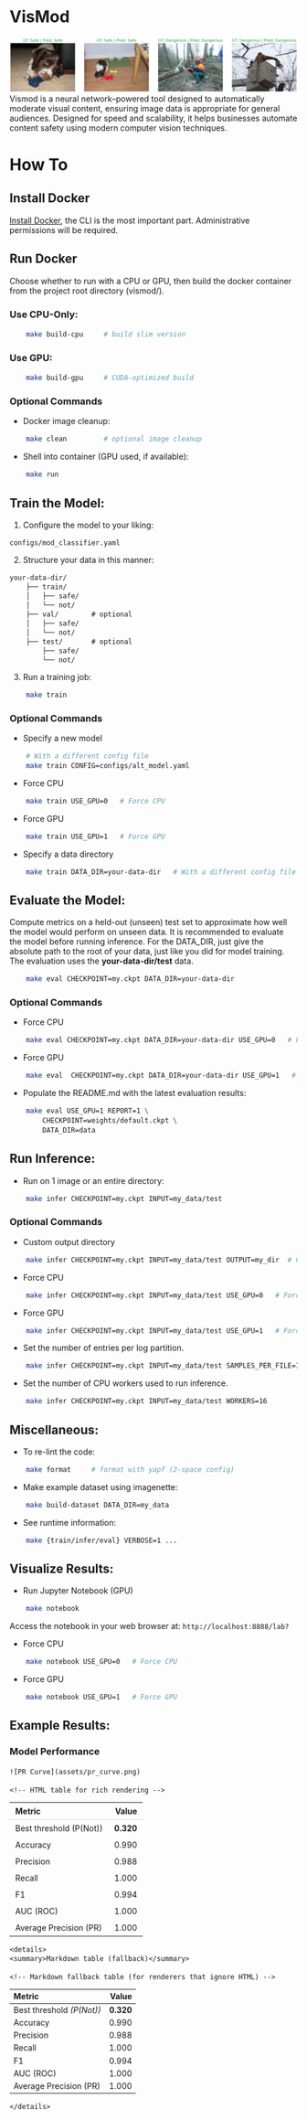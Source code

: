 # VisMod
![PR Curve](assets/examples.png)
Vismod is a neural network–powered tool designed to automatically moderate visual content, ensuring image data is appropriate for general audiences. Designed for speed and scalability, it helps businesses automate content safety using modern computer vision techniques.

# How To

## Install Docker
[Install Docker](https://docs.docker.com/desktop/), the CLI is the most important part. Administrative permissions will be required.

## Run Docker
Choose whether to run with a CPU or GPU, then build the docker container from the project root directory (vismod/).

### Use CPU-Only:
```bash
	make build-cpu     # build slim version
```
### Use GPU:
```bash
	make build-gpu     # CUDA-optimized build
```

### Optional Commands
- Docker image cleanup:
```bash
	make clean         # optional image cleanup
```
- Shell into container (GPU used, if available):
```bash
	make run
```

## Train the Model:
1. Configure the model to your liking:
```
configs/mod_classifier.yaml
```
2. Structure your data in this manner:
```
your-data-dir/
	├── train/
	│   ├── safe/
	│   └── not/
	├── val/        # optional
	│   ├── safe/
	│   └── not/
	├── test/       # optional
	    ├── safe/
	    └── not/
```
3. Run a training job:
```bash
	make train
```
### Optional Commands
- Specify a new model
```bash
	# With a different config file
	make train CONFIG=configs/alt_model.yaml
```
- Force CPU
```bash
	make train USE_GPU=0   # Force CPU
```
- Force GPU
```bash
	make train USE_GPU=1   # Force GPU
```
- Specify a data directory
```bash
	make train DATA_DIR=your-data-dir	# With a different config file
```

## Evaluate the Model:
Compute metrics on a held-out (unseen) test set to approximate how well the model would perform on unseen data. It is recommended to evaluate the model before running inference. For the DATA_DIR, just give the absolute path to the root of your data, just like you did for model training. The evaluation uses the **your-data-dir/test** data.
```bash
	make eval CHECKPOINT=my.ckpt DATA_DIR=your-data-dir
```
### Optional Commands
- Force CPU
```bash
	make eval CHECKPOINT=my.ckpt DATA_DIR=your-data-dir USE_GPU=0   # Force CPU
```
- Force GPU
```bash
	make eval  CHECKPOINT=my.ckpt DATA_DIR=your-data-dir USE_GPU=1   # Force GPU
```
- Populate the README.md with the latest evaluation results:
```bash
	make eval USE_GPU=1 REPORT=1 \
		CHECKPOINT=weights/default.ckpt \
  		DATA_DIR=data
```

## Run Inference:
- Run on 1 image or an entire directory:
```bash
	make infer CHECKPOINT=my.ckpt INPUT=my_data/test
```
### Optional Commands
- Custom output directory
```bash
	make infer CHECKPOINT=my.ckpt INPUT=my_data/test OUTPUT=my_dir	# Custom output directory
```
- Force CPU
```bash
	make infer CHECKPOINT=my.ckpt INPUT=my_data/test USE_GPU=0   # Force CPU
```
- Force GPU
```bash
	make infer CHECKPOINT=my.ckpt INPUT=my_data/test USE_GPU=1   # Force GPU
```
- Set the number of entries per log partition.
```bash
	make infer CHECKPOINT=my.ckpt INPUT=my_data/test SAMPLES_PER_FILE=1000
```
- Set the number of CPU workers used to run inference.
```bash
	make infer CHECKPOINT=my.ckpt INPUT=my_data/test WORKERS=16
```

## Miscellaneous:
- To re-lint the code:
```bash
	make format		# format with yapf (2-space config)
```
- Make example dataset using imagenette:
```bash
	make build-dataset DATA_DIR=my_data
```
- See runtime information:
```bash
	make {train/infer/eval} VERBOSE=1 ...
```

## Visualize Results:
- Run Jupyter Notebook (GPU)
```bash
	make notebook 
```
Access the notebook in your web browser at: ```http://localhost:8888/lab?```
- Force CPU
```bash
	make notebook USE_GPU=0   # Force CPU
```
- Force GPU
```bash
	make notebook USE_GPU=1   # Force GPU
```

## Example Results:
<!-- PERF:START -->
### Model Performance
    ![PR Curve](assets/pr_curve.png)

    <!-- HTML table for rich rendering -->
<table style="border-collapse:collapse; width:420px;">
  <thead>
    <tr>
      <th style="text-align:left; padding:6px 10px; border-bottom:1px solid #ddd;">Metric</th>
      <th style="text-align:right; padding:6px 10px; border-bottom:1px solid #ddd;">Value</th>
    </tr>
  </thead>
  <tbody>
    <tr><td style="padding:6px 10px;">Best threshold (P(Not))</td><td style="text-align:right; padding:6px 10px;"><b>0.320</b></td></tr>
    <tr><td style="padding:6px 10px;">Accuracy</td><td style="text-align:right; padding:6px 10px;">0.990</td></tr>
    <tr><td style="padding:6px 10px;">Precision</td><td style="text-align:right; padding:6px 10px;">0.988</td></tr>
    <tr><td style="padding:6px 10px;">Recall</td><td style="text-align:right; padding:6px 10px;">1.000</td></tr>
    <tr><td style="padding:6px 10px;">F1</td><td style="text-align:right; padding:6px 10px;">0.994</td></tr>
    <tr><td style="padding:6px 10px;">AUC (ROC)</td><td style="text-align:right; padding:6px 10px;">1.000</td></tr>
    <tr><td style="padding:6px 10px;">Average Precision (PR)</td><td style="text-align:right; padding:6px 10px;">1.000</td></tr>
  </tbody>
</table>

    <details>
    <summary>Markdown table (fallback)</summary>

    <!-- Markdown fallback table (for renderers that ignore HTML) -->
| **Metric**                | **Value** |
|:--------------------------|----------:|
| Best threshold *(P(Not))* | **0.320** |
| Accuracy                  | 0.990 |
| Precision                 | 0.988 |
| Recall                    | 1.000 |
| F1                        | 0.994 |
| AUC (ROC)                 | 1.000 |
| Average Precision (PR)    | 1.000 |
    </details>

<!-- PERF:END -->


